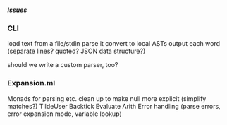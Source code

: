 ##### Issues

### CLI

load text from a file/stdin
parse it
convert to local ASTs
output each word (separate lines? quoted? JSON data structure?)

should we write a custom parser, too?

### Expansion.ml

Monads for parsing etc.
clean up to make null more explicit (simplify matches?)
TildeUser
Backtick
Evaluate Arith
Error handling (parse errors, error expansion mode, variable lookup)

